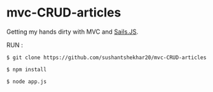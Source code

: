 # mvc-CRUD-articles

Getting my hands dirty with MVC and [Sails.JS](http://sailsjs.org).

RUN : 

`$ git clone https://github.com/sushantshekhar20/mvc-CRUD-articles`

`$ npm install`

`$ node app.js`

